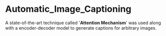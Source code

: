 # Automatic_Image_Captioning
A state-of-the-art technique called '**Attention Mechanism**' was used along with a encoder-decoder model
to generate captions for arbitrary images.
